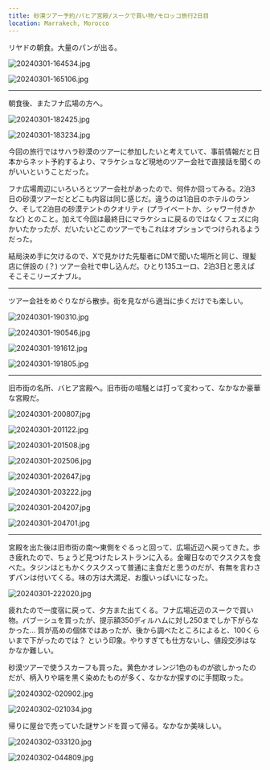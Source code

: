 ```yaml
---
title: 砂漠ツアー予約/バヒア宮殿/スークで買い物/モロッコ旅行2日目
location: Marrakech, Morocco
---
```


リヤドの朝食。大量のパンが出る。

![20240301-164534.jpg](https://ceshmina-photos.s3.ap-northeast-1.amazonaws.com/medium/202403/20240301-164534.jpg "この平たいパンはモロッコで定番らしい")

![20240301-165106.jpg](https://ceshmina-photos.s3.ap-northeast-1.amazonaws.com/medium/202403/20240301-165106.jpg "ジャムなどの入れ物がタジンの形でかわいい")

---

朝食後、またフナ広場の方へ。

![20240301-182425.jpg](https://ceshmina-photos.s3.ap-northeast-1.amazonaws.com/medium/202403/20240301-182425.jpg "なぜか漢字")

![20240301-183234.jpg](https://ceshmina-photos.s3.ap-northeast-1.amazonaws.com/medium/202403/20240301-183234.jpg)

今回の旅行ではサハラ砂漠のツアーに参加したいと考えていて、事前情報だと日本からネット予約するより、マラケシュなど現地のツアー会社で直接話を聞くのがいいということだった。

フナ広場周辺にいろいろとツアー会社があったので、何件か回ってみる。2泊3日の砂漠ツアーだとどこも内容は同じ感じだ。違うのは1泊目のホテルのランク、そして2泊目の砂漠テントのクオリティ (プライベートか、シャワー付きかなど) とのこと。加えて今回は最終日にマラケシュに戻るのではなくフェズに向かいたかったが、だいたいどこのツアーでもこれはオプションでつけられるようだった。

結局決め手に欠けるので、Xで見かけた先駆者にDMで聞いた場所と同じ、理髪店に併設の (？) ツアー会社で申し込んだ。ひとり135ユーロ、2泊3日と思えばそこそこリーズナブル。

---

ツアー会社をめぐりながら散歩。街を見ながら適当に歩くだけでも楽しい。

![20240301-190310.jpg](https://ceshmina-photos.s3.ap-northeast-1.amazonaws.com/medium/202403/20240301-190310.jpg "猫その1")

![20240301-190546.jpg](https://ceshmina-photos.s3.ap-northeast-1.amazonaws.com/medium/202403/20240301-190546.jpg "猫その2。至るところにいる")

![20240301-191612.jpg](https://ceshmina-photos.s3.ap-northeast-1.amazonaws.com/medium/202403/20240301-191612.jpg)

![20240301-191805.jpg](https://ceshmina-photos.s3.ap-northeast-1.amazonaws.com/medium/202403/20240301-191805.jpg "おしゃれな路地。もともとこういう感じなのか、環境客向けに整備しているのか...")

---

旧市街の名所、バヒア宮殿へ。旧市街の喧騒とは打って変わって、なかなか豪華な宮殿だ。

![20240301-200807.jpg](https://ceshmina-photos.s3.ap-northeast-1.amazonaws.com/medium/202403/20240301-200807.jpg)

![20240301-201122.jpg](https://ceshmina-photos.s3.ap-northeast-1.amazonaws.com/medium/202403/20240301-201122.jpg "中庭")

![20240301-201508.jpg](https://ceshmina-photos.s3.ap-northeast-1.amazonaws.com/medium/202403/20240301-201508.jpg "天井のあしらいが細かく、圧倒される")

![20240301-202506.jpg](https://ceshmina-photos.s3.ap-northeast-1.amazonaws.com/medium/202403/20240301-202506.jpg)

![20240301-202647.jpg](https://ceshmina-photos.s3.ap-northeast-1.amazonaws.com/medium/202403/20240301-202647.jpg "日差しが強い")

![20240301-203222.jpg](https://ceshmina-photos.s3.ap-northeast-1.amazonaws.com/medium/202403/20240301-203222.jpg)

![20240301-204207.jpg](https://ceshmina-photos.s3.ap-northeast-1.amazonaws.com/medium/202403/20240301-204207.jpg)

![20240301-204701.jpg](https://ceshmina-photos.s3.ap-northeast-1.amazonaws.com/medium/202403/20240301-204701.jpg)

---

宮殿を出た後は旧市街の南〜東側をぐるっと回って、広場近辺へ戻ってきた。歩き疲れたので、ちょうど見つけたレストランに入る。金曜日なのでクスクスを食べた。タジンはともかくクスクスって普通に主食だと思うのだが、有無を言わさずパンは付いてくる。味の方は大満足、お腹いっぱいになった。

![20240301-222020.jpg](https://ceshmina-photos.s3.ap-northeast-1.amazonaws.com/medium/202403/20240301-222020.jpg "上に乗っている玉ねぎソース的なやつが美味しい")

疲れたので一度宿に戻って、夕方また出てくる。フナ広場近辺のスークで買い物。バブーシュを買ったが、提示額350ディルハムに対し250までしか下がらなかった... 質が高めの個体ではあったが、後から調べたところによると、100くらいまで下がったのでは？ という印象。やりすぎても仕方ないし、値段交渉はなかなか難しい。

砂漠ツアーで使うスカーフも買った。黄色かオレンジ1色のものが欲しかったのだが、柄入りや端を黒く染めたものが多く、なかなか探すのに手間取った。

![20240302-020902.jpg](https://ceshmina-photos.s3.ap-northeast-1.amazonaws.com/medium/202403/20240302-020902.jpg)

![20240302-021034.jpg](https://ceshmina-photos.s3.ap-northeast-1.amazonaws.com/medium/202403/20240302-021034.jpg "広場南のミナレット。異教徒は入れない")

帰りに屋台で売っていた謎サンドを買って帰る。なかなか美味しい。

![20240302-033120.jpg](https://ceshmina-photos.s3.ap-northeast-1.amazonaws.com/medium/202403/20240302-033120.jpg "謎サンド")

![20240302-044809.jpg](https://ceshmina-photos.s3.ap-northeast-1.amazonaws.com/medium/202403/20240302-044809.jpg "スークでかったバブーシュ")
